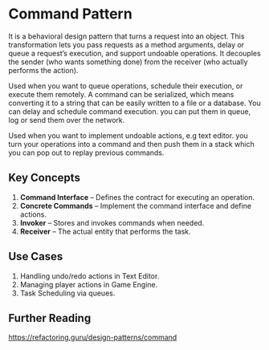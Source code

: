 # Command Pattern

It is a behavioral design pattern that turns a request into an object. This transformation lets you pass requests as a method arguments, delay or queue a request’s execution, and support undoable operations. It decouples the sender (who wants something done) from the receiver (who actually performs the action).

Used when you want to queue operations, schedule their execution, or execute them remotely. A command can be serialized, which means converting it to a string that can be easily written to a file or a database. You can delay and schedule command execution. you can put them in queue, log or send them over the network.

Used when you want to implement undoable actions, e.g text editor. you turn your operations into a command and then push them in a stack which you can pop out to replay previous commands.

## Key Concepts

1. **Command Interface** – Defines the contract for executing an operation.
2. **Concrete Commands** – Implement the command interface and define actions.
3. **Invoker** – Stores and invokes commands when needed.
4. **Receiver** – The actual entity that performs the task.

## Use Cases

1. Handling undo/redo actions in Text Editor.
2. Managing player actions in Game Engine.
3. Task Scheduling via queues.

## Further Reading

https://refactoring.guru/design-patterns/command
